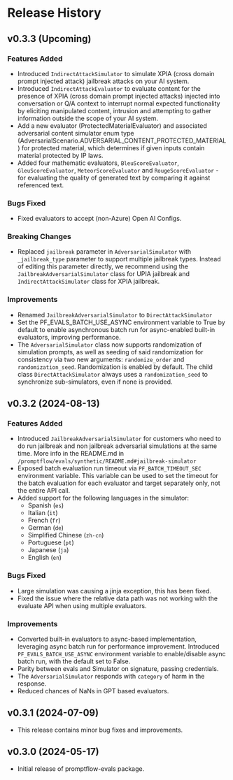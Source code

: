 # Release History

## v0.3.3 (Upcoming)
### Features Added
- Introduced `IndirectAttackSimulator` to simulate XPIA (cross domain prompt injected attack) jailbreak attacks on your AI system.
- Introduced `IndirectAttackEvaluator` to evaluate content for the presence of XPIA (cross domain prompt injected attacks) injected into conversation or Q/A context to interrupt normal expected functionality by eliciting manipulated content, intrusion and attempting to gather information outside the scope of your AI system.
- Add a new evaluator (ProtectedMaterialEvaluator) and associated adversarial content simulator enum type (AdversarialScenario.ADVERSARIAL_CONTENT_PROTECTED_MATERIAL) for protected material, which determines if given inputs contain material protected by IP laws.
- Added four mathematic evaluators, `BleuScoreEvaluator`, `GleuScoreEvaluator`, `MeteorScoreEvaluator` and `RougeScoreEvaluator` - for evaluating the quality of generated text by comparing it against referenced text.

### Bugs Fixed
- Fixed evaluators to accept (non-Azure) Open AI Configs.

### Breaking Changes
- Replaced `jailbreak` parameter in `AdversarialSimulator` with `_jailbreak_type` parameter to support multiple jailbreak types. Instead of editing this parameter directly, we recommend using the `JailbreakAdversarialSimulator` class for UPIA jailbreak and `IndirectAttackSimulator` class for XPIA jailbreak.

### Improvements
- Renamed `JailbreakAdversarialSimulator` to `DirectAttackSimulator`
- Set the PF_EVALS_BATCH_USE_ASYNC environment variable to True by default to enable asynchronous batch run for async-enabled built-in evaluators, improving performance.
- The `AdversarialSimulator` class now supports randomization of simulation prompts, as well as seeding of said randomization for consistency via two new arguments: `randomize_order` and `randomization_seed`. Randomization is enabled by default. The child class `DirectAttackSimulator` always uses a `randomization_seed` to synchronize sub-simulators, even if none is provided.

## v0.3.2 (2024-08-13)
### Features Added
- Introduced `JailbreakAdversarialSimulator` for customers who need to do run jailbreak and non jailbreak adversarial simulations at the same time. More info in the README.md in `/promptflow/evals/synthetic/README.md#jailbreak-simulator`
- Exposed batch evaluation run timeout via `PF_BATCH_TIMEOUT_SEC` environment variable. This variable can be used to set the timeout for the batch evaluation for each evaluator and target separately only, not the entire API call.
- Added support for the following languages in the simulator:
  - Spanish (`es`)
  - Italian (`it`)
  - French (`fr`)
  - German (`de`)
  - Simplified Chinese (`zh-cn`)
  - Portuguese (`pt`)
  - Japanese (`ja`)
  - English (`en`)
### Bugs Fixed
- Large simulation was causing a jinja exception, this has been fixed.
- Fixed the issue where the relative data path was not working with the evaluate API when using multiple evaluators.

### Improvements
- Converted built-in evaluators to async-based implementation, leveraging async batch run for performance improvement. Introduced `PF_EVALS_BATCH_USE_ASYNC` environment variable to enable/disable async batch run, with the default set to False.
- Parity between evals and Simulator on signature, passing credentials.
- The `AdversarialSimulator` responds with `category` of harm in the response.
- Reduced chances of NaNs in GPT based evaluators.

## v0.3.1 (2024-07-09)
- This release contains minor bug fixes and improvements.

## v0.3.0 (2024-05-17)
- Initial release of promptflow-evals package.
